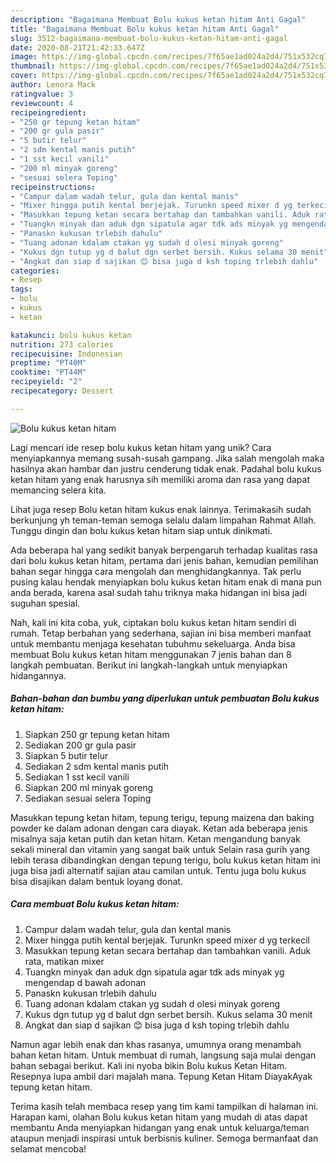 ```yaml
---
description: "Bagaimana Membuat Bolu kukus ketan hitam Anti Gagal"
title: "Bagaimana Membuat Bolu kukus ketan hitam Anti Gagal"
slug: 3512-bagaimana-membuat-bolu-kukus-ketan-hitam-anti-gagal
date: 2020-08-21T21:42:33.647Z
image: https://img-global.cpcdn.com/recipes/7f65ae1ad024a2d4/751x532cq70/bolu-kukus-ketan-hitam-foto-resep-utama.jpg
thumbnail: https://img-global.cpcdn.com/recipes/7f65ae1ad024a2d4/751x532cq70/bolu-kukus-ketan-hitam-foto-resep-utama.jpg
cover: https://img-global.cpcdn.com/recipes/7f65ae1ad024a2d4/751x532cq70/bolu-kukus-ketan-hitam-foto-resep-utama.jpg
author: Lenora Mack
ratingvalue: 3
reviewcount: 4
recipeingredient:
- "250 gr tepung ketan hitam"
- "200 gr gula pasir"
- "5 butir telur"
- "2 sdm kental manis putih"
- "1 sst kecil vanili"
- "200 ml minyak goreng"
- "sesuai selera Toping"
recipeinstructions:
- "Campur dalam wadah telur, gula dan kental manis"
- "Mixer hingga putih kental berjejak. Turunkn speed mixer d yg terkecil"
- "Masukkan tepung ketan secara bertahap dan tambahkan vanili. Aduk rata, matikan mixer"
- "Tuangkn minyak dan aduk dgn sipatula agar tdk ads minyak yg mengendap d bawah adonan"
- "Panaskn kukusan trlebih dahulu"
- "Tuang adonan kdalam ctakan yg sudah d olesi minyak goreng"
- "Kukus dgn tutup yg d balut dgn serbet bersih. Kukus selama 30 menit"
- "Angkat dan siap d sajikan 😊 bisa juga d ksh toping trlebih dahlu"
categories:
- Resep
tags:
- bolu
- kukus
- ketan

katakunci: bolu kukus ketan 
nutrition: 273 calories
recipecuisine: Indonesian
preptime: "PT40M"
cooktime: "PT44M"
recipeyield: "2"
recipecategory: Dessert

---
```



![Bolu kukus ketan hitam](https://img-global.cpcdn.com/recipes/7f65ae1ad024a2d4/751x532cq70/bolu-kukus-ketan-hitam-foto-resep-utama.jpg)

Lagi mencari ide resep bolu kukus ketan hitam yang unik? Cara menyiapkannya memang susah-susah gampang. Jika salah mengolah maka hasilnya akan hambar dan justru cenderung tidak enak. Padahal bolu kukus ketan hitam yang enak harusnya sih memiliki aroma dan rasa yang dapat memancing selera kita.

Lihat juga resep Bolu ketan hitam kukus enak lainnya. Terimakasih sudah berkunjung yh teman-teman semoga selalu dalam limpahan Rahmat Allah. Tunggu dingin dan bolu kukus ketan hitam siap untuk dinikmati.

Ada beberapa hal yang sedikit banyak berpengaruh terhadap kualitas rasa dari bolu kukus ketan hitam, pertama dari jenis bahan, kemudian pemilihan bahan segar hingga cara mengolah dan menghidangkannya. Tak perlu pusing kalau hendak menyiapkan bolu kukus ketan hitam enak di mana pun anda berada, karena asal sudah tahu triknya maka hidangan ini bisa jadi suguhan spesial.


Nah, kali ini kita coba, yuk, ciptakan bolu kukus ketan hitam sendiri di rumah. Tetap berbahan yang sederhana, sajian ini bisa memberi manfaat untuk membantu menjaga kesehatan tubuhmu sekeluarga. Anda bisa membuat Bolu kukus ketan hitam menggunakan 7 jenis bahan dan 8 langkah pembuatan. Berikut ini langkah-langkah untuk menyiapkan hidangannya.

<!--inarticleads1-->

##### Bahan-bahan dan bumbu yang diperlukan untuk pembuatan Bolu kukus ketan hitam:

1. Siapkan 250 gr tepung ketan hitam
1. Sediakan 200 gr gula pasir
1. Siapkan 5 butir telur
1. Sediakan 2 sdm kental manis putih
1. Sediakan 1 sst kecil vanili
1. Siapkan 200 ml minyak goreng
1. Sediakan sesuai selera Toping


Masukkan tepung ketan hitam, tepung terigu, tepung maizena dan baking powder ke dalam adonan dengan cara diayak. Ketan ada beberapa jenis misalnya saja ketan putih dan ketan hitam. Ketan mengandung banyak sekali mineral dan vitamin yang sangat baik untuk Selain rasa gurih yang lebih terasa dibandingkan dengan tepung terigu, bolu kukus ketan hitam ini juga bisa jadi alternatif sajian atau camilan untuk. Tentu juga bolu kukus bisa disajikan dalam bentuk loyang donat. 

<!--inarticleads2-->

##### Cara membuat Bolu kukus ketan hitam:

1. Campur dalam wadah telur, gula dan kental manis
1. Mixer hingga putih kental berjejak. Turunkn speed mixer d yg terkecil
1. Masukkan tepung ketan secara bertahap dan tambahkan vanili. Aduk rata, matikan mixer
1. Tuangkn minyak dan aduk dgn sipatula agar tdk ads minyak yg mengendap d bawah adonan
1. Panaskn kukusan trlebih dahulu
1. Tuang adonan kdalam ctakan yg sudah d olesi minyak goreng
1. Kukus dgn tutup yg d balut dgn serbet bersih. Kukus selama 30 menit
1. Angkat dan siap d sajikan 😊 bisa juga d ksh toping trlebih dahlu


Namun agar lebih enak dan khas rasanya, umumnya orang menambah bahan ketan hitam. Untuk membuat di rumah, langsung saja mulai dengan bahan sebagai berikut. Kali ini nyoba bikin Bolu kukus Ketan Hitam. Resepnya lupa ambil dari majalah mana. Tepung Ketan Hitam DiayakAyak tepung ketan hitam. 

Terima kasih telah membaca resep yang tim kami tampilkan di halaman ini. Harapan kami, olahan Bolu kukus ketan hitam yang mudah di atas dapat membantu Anda menyiapkan hidangan yang enak untuk keluarga/teman ataupun menjadi inspirasi untuk berbisnis kuliner. Semoga bermanfaat dan selamat mencoba!
